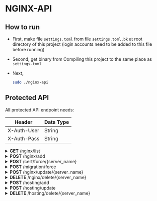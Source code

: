 # NGINX-API

## How to run

- First, make file `settings.toml` from file `settings.toml.bk` at root directory of this project (login accounts need to be added to this file before running)

- Second, get binary from Compiling this project to the same place as `settings.toml`

- Next,
  ```bash
  sudo ./nginx-api
  ```

</details>

## Protected API

All protected API endpoint needs:

| Header      | Data Type |
| ----------- | --------- |
| X-Auth-User | String    |
| X-Auth-Pass | String    |

<details close="close">
<summary><b>GET</b> /nginx/list</summary>

---

| Header | Data Type |
| ------ | --------- |
| None   | None      |

Body

```json

```

Response 200

```json
{
  "code": 200,
  "message": [
    {
      "server_name": "tellsela.com",
      "target_site": "http://koompi.com",
      "feature": "Proxy"
    },
    {
      "server_name": "selatell.com",
      "target_site": "http://koompi.com",
      "feature": "Redirect"
    }
  ]
}
```

| Error | Body                   |
| ----- | ---------------------- |
| 400   | actual_error_goes_here |
| 500   | actual_error_goes_here |

---

</details>

<details close="close">
<summary><b>POST</b> /nginx/add</summary>

---

| Header | Data Type |
| ------ | --------- |
| None   | None      |

Body

Use either appropriately

```json
{
  "server_name": "forwarder.koompi.com",
  "target_site": "http://localhost:8070",
  "feature": "Redirect"
}
```

**or**

```json
{
  "server_name": "forwarder.koompi.com",
  "target_site": [
    "http://localhost:8080",
    "http://localhost:8090",
    "http://localhost:8070"
  ],
  "feature": "Proxy"
}
```

| Variable    | Data Type                                                                                                     |
| ----------- | ------------------------------------------------------------------------------------------------------------- |
| server_name | String: eg. rithy.org                                                                                         |
| target_site | String: eg. https://weteka.org/user/rithy or String Array: ["http://localhost:3030", "http://localhost:2345"] |
| feature     | String: `Proxy` _or_ `Redirect` _or_ `FileHost` _or_ `SPA`                                                    |

| Query Paramter | Data Type                                                                                                             |
| -------------- | --------------------------------------------------------------------------------------------------------------------- |
| enom           | _true_ or _false_ for setting to configure enom or not: **default to true**                                           |
| ssl            | _true_ or _false_ for setting to configure ssl or not: **default to true**                                            |
| cloudflare     | _true_ or _false_ for setting to configure cloudflare: **default to true**                                            |
| ipcheck        | _true_ or _false_ for setting to check Public IP of the Domain in case Cloudflare is not enabled: **default to true** |

Link Example: `http://localhost:8080/nginx/add?enom=false&cloudflare=true&ssl=true`

Response 200

```json
{
  "code": 200,
  "message": "Ok"
}
```

| Error | Body                   |
| ----- | ---------------------- |
| 400   | actual_error_goes_here |
| 500   | actual_error_goes_here |

- Note:
  - `THIS API TAKE LONG TIME`
  - `server_name` must be first DNS pointed to this nginx server IP before add, otherwise it will error certificate generation
  - `server_name` must not include SCHEMA and must not already existed
  - each item in `target_site` must be input in form of _SCHEMA://SUBDOMAIN.DOMAIN.TLD/WHATEVER_ (eg. http:// or https://) otherwise it will error _BADREQUEST_
  - `feature` is **ENUM of Proxy, Redirect, FileHost, and SPA** on the backend
  - definiton of each opiton in `feature`: `Proxy` (forward without changing name) _or_ `Redirect` (forward changing name) _or_ `FileHost` (host a file server) _or_ `SPA` (host single page application)

---

</details>

<details close="close">
<summary><b>POST</b> /cert/force/{server_name}</summary>

---

| Header | Data Type |
| ------ | --------- |
| None   | None      |

| Query Parameter | Data Type             |
| --------------- | --------------------- |
| server_name     | String: eg. rithy.org |

Body

```json

```

Response 200

```json
{
  "code": 200,
  "message": "Ok"
}
```

| Error | Body                   |
| ----- | ---------------------- |
| 400   | actual_error_goes_here |
| 500   | actual_error_goes_here |

- Note:
  - This API is for forcing the _CERTBOT_ to redo certificate. This is actually not neccessary for main process, but only for troubleshooting TLS

---

</details>

<details close="close">
<summary><b>POST</b> /migration/force</summary>

---

| Header | Data Type |
| ------ | --------- |
| None   | None      |

Body

```json

```

Response 200

```json
{
  "code": 200,
  "message": "Ok"
}
```

| Error | Body                   |
| ----- | ---------------------- |
| 400   | actual_error_goes_here |
| 500   | actual_error_goes_here |

- Note:
  - This API is for forcing the APP to rebuild Database in case of mismatch between file in directory and database rows

---

</details>

<details close="close">
<summary><b>POST</b> /nginx/update/{server_name}</summary>

---

| Header      | Data Type              |
| ----------- | ---------------------- |
| server_name | String; eg: koompi.com |

Body

```json
["http://localhost:8080", "http://localhost:8090", "http://localhost:8070"]
```

| Variable    | Data Type                                                                                                     |
| ----------- | ------------------------------------------------------------------------------------------------------------- |
| target_site | String: eg. https://weteka.org/user/rithy or String Array: ["http://localhost:3030", "http://localhost:2345"] |

Response 200

```json
{
  "code": 200,
  "message": "Ok"
}
```

| Error | Body                   |
| ----- | ---------------------- |
| 400   | actual_error_goes_here |
| 500   | actual_error_goes_here |

---

</details>

<details close="close">
<summary><b>DELETE</b> /nginx/delete/{server_name}</summary>

---

| Header | Data Type |
| ------ | --------- |
| None   | None      |

| Query Parameter | Data Type             |
| --------------- | --------------------- |
| server_name     | String: eg. rithy.org |

Body

```json

```

Response 200

```json
{
  "code": 200,
  "message": "Ok"
}
```

| Error | Body                   |
| ----- | ---------------------- |
| 400   | actual_error_goes_here |
| 500   | actual_error_goes_here |

- Note:
  - If `server_name` does not exist, it will error _BADREQUEST_

---

</details>

<details close="close">
<summary><b>POST</b> /hosting/add</summary>

---

| Header | Data Type |
| ------ | --------- |
| None   | None      |

Body

```json
{
  "server_name": "testingwebs23423.riverbase.org",
  "theme_link": "git@github.com:koompi/riverbase-themes.git",
  "env": {
    "VITE_VARIABLE_BACKEND": "http://localhost:8000",
    "VITE_VARIABLE_ID_STORE": "65677c4220d608fcf6eff114"
  },
  "files": [
    {
      "filename": "theme.json",
      "path": "themes",
      "data": {
        "color": {
          "primary": "#3674B7"
        }
      }
    }
  ]
}
```

| Variable    | Data Type                                                                 |
| ----------- | ------------------------------------------------------------------------- |
| server_name | String: eg. testingwebs23423.riverbase.org                                |
| theme_link  | String: eg. git@github.com:koompi/riverbase-themes.git                    |
| env         | Json Object Hashmap                                                       |
| files       | Json Object Array of filename, path and data of JSON Object without limit |

Response 200

```json
{
  "code": 200,
  "message": "Ok"
}
```

| Error | Body                   |
| ----- | ---------------------- |
| 400   | actual_error_goes_here |
| 500   | actual_error_goes_here |

---

</details>

<details close="close">
<summary><b>POST</b> /hosting/update</summary>

---

| Header | Data Type |
| ------ | --------- |
| None   | None      |

Body

```json
{
  "server_name": "testingwebs23423.riverbase.org",
  "theme_link": "",
  "env": {
    "VITE_VARIABLE_BACKEND": "http://localhost:8000",
    "VITE_VARIABLE_ID_STORE": "65677c4220d608fcf6eff114"
  },
  "files": [
    {
      "filename": "theme.json",
      "path": "themes",
      "data": {
        "color": {
          "primary": "#3674B7"
        }
      }
    }
  ]
}
```

| Variable    | Data Type                                                                 |
| ----------- | ------------------------------------------------------------------------- |
| server_name | String: eg. testingwebs23423.riverbase.org                                |
| theme_link  | String: eg. git@github.com:koompi/riverbase-themes.git                    |
| env         | Json Object Hashmap                                                       |
| files       | Json Object Array of filename, path and data of JSON Object without limit |

Response 200

```json
{
  "code": 200,
  "message": "Ok"
}
```

| Error | Body                   |
| ----- | ---------------------- |
| 400   | actual_error_goes_here |
| 500   | actual_error_goes_here |

---

</details>

<details close="close">
<summary><b>DELETE</b> /hosting/delete/{server_name}</summary>

---

| Header      | Data Type              |
| ----------- | ---------------------- |
| server_name | String; eg: koompi.com |

Body

```json

```

| Variable | Data Type |
| -------- | --------- |
| None     | None      |

Response 200

```json
{
  "code": 200,
  "message": "Ok"
}
```

| Error | Body                   |
| ----- | ---------------------- |
| 400   | actual_error_goes_here |
| 500   | actual_error_goes_here |

---

</details>
